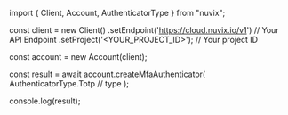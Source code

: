 import { Client, Account, AuthenticatorType } from "nuvix";

const client = new Client()
.setEndpoint('https://cloud.nuvix.io/v1') // Your API Endpoint
.setProject('<YOUR_PROJECT_ID>'); // Your project ID

const account = new Account(client);

const result = await account.createMfaAuthenticator(
AuthenticatorType.Totp // type
);

console.log(result);
